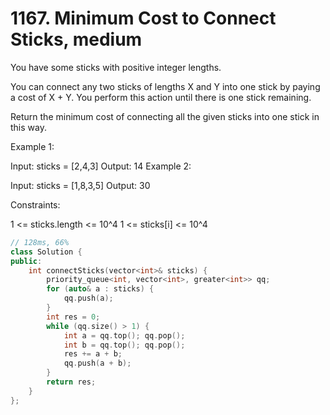 # 1167. Minimum Cost to Connect Sticks, medium

You have some sticks with positive integer lengths.

You can connect any two sticks of lengths X and Y into one stick by paying a cost of X + Y.  You perform this action until there is one stick remaining.

Return the minimum cost of connecting all the given sticks into one stick in this way.

 

Example 1:

Input: sticks = [2,4,3]
Output: 14
Example 2:

Input: sticks = [1,8,3,5]
Output: 30
 

Constraints:

1 <= sticks.length <= 10^4
1 <= sticks[i] <= 10^4
```c++
// 128ms, 66%
class Solution {
public:
    int connectSticks(vector<int>& sticks) {
        priority_queue<int, vector<int>, greater<int>> qq;
        for (auto& a : sticks) {
            qq.push(a);
        }
        int res = 0;
        while (qq.size() > 1) {
            int a = qq.top(); qq.pop();
            int b = qq.top(); qq.pop();
            res += a + b;
            qq.push(a + b);
        }
        return res;
    }
};
```